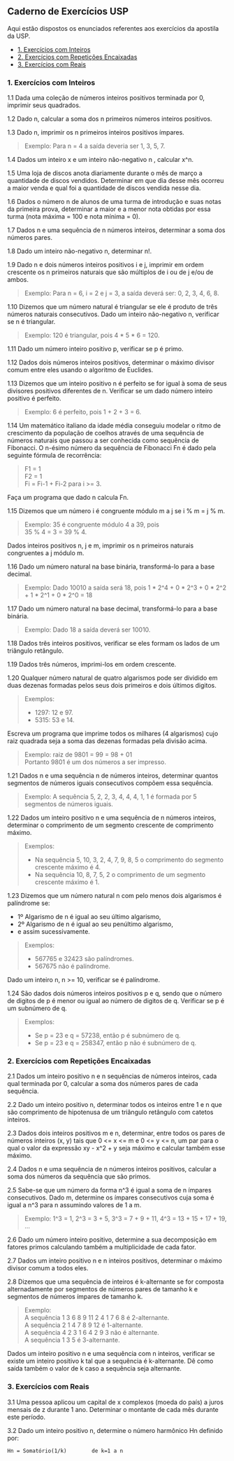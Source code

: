 ## Caderno de Exercícios USP

Aqui estão dispostos os enunciados referentes aos exercícios da apostila da USP.<br>

* [1. Exercícios com Inteiros](#1.-Exercícios-com-Inteiros)<br>
* [2. Exercícios com Repetições Encaixadas](2.-Exercícios-com-Repetições-Encaixadas)
* [3. Exercícios com Reais](3.-Exercícios-com-Reais)

### 1. Exercícios com Inteiros

1.1 Dada uma coleção de números inteiros positivos terminada por 0, imprimir seus quadrados.

1.2 Dado n, calcular a soma dos n primeiros números inteiros positivos.

1.3 Dado n, imprimir os n primeiros inteiros positivos ímpares.<br>
> Exemplo: Para n = 4 a saída deveria ser 1, 3, 5, 7.

1.4 Dados um inteiro x e um inteiro não-negativo n , calcular x^n.

1.5 Uma loja de discos anota diariamente durante o mês de março a quantidade de discos vendidos. Determinar em que dia desse mês ocorreu a maior venda e qual foi a quantidade de discos vendida nesse dia.

1.6 Dados o número n de alunos de uma turma de introdução e suas notas da primeira prova, determinar a maior e a menor nota obtidas por essa turma (nota máxima = 100 e nota mínima = 0).

1.7 Dados n e uma sequência de n números inteiros, determinar a soma dos números pares.

1.8 Dado um inteiro não-negativo n, determinar n!.

1.9 Dado n e dois números inteiros positivos i e j, imprimir em ordem crescente os n primeiros naturais que são múltiplos de i ou de j e/ou de ambos.
> Exemplo: Para n = 6, i = 2 e j = 3, a saída deverá ser: 0, 2, 3, 4, 6, 8.

1.10 Dizemos que um número natural é triangular se ele é produto de três números naturais consecutivos. Dado um inteiro não-negativo n, verificar se n é triangular.
> Exemplo: 120 é triangular, pois 4 * 5 * 6 = 120.

1.11 Dado um número inteiro positivo p, verificar se p é primo.

1.12 Dados dois números inteiros positivos, determinar o máximo divisor comum entre eles usando o algoritmo de Euclides.

1.13 Dizemos que um inteiro positivo n é perfeito se for igual à soma de seus divisores positivos diferentes de n. Verificar se um dado número inteiro positivo é perfeito.
> Exemplo: 6 é perfeito, pois 1 + 2 + 3 = 6.

1.14 Um matemático italiano da idade média conseguiu modelar o ritmo de crescimento da população de coelhos através de uma sequência de números naturais que passou a ser conhecida como sequência de Fibonacci. O n-ésimo número da sequência de Fibonacci Fn é dado pela seguinte fórmula de recorrência:

> F1 = 1<br>
> F2 = 1<br>
> Fi = Fi-1 + Fi-2 para i >= 3.

Faça um programa que dado n calcula Fn.

1.15 Dizemos que um número i é congruente módulo m a j se i % m = j % m.
> Exemplo: 35 é congruente módulo 4 a 39, pois<br>
> 35 % 4 = 3 = 39 % 4.

Dados inteiros positivos n, j e m, imprimir os n primeiros naturais congruentes a j módulo m.

1.16 Dado um número natural na base binária, transformá-lo para a base decimal.
> Exemplo: Dado 10010 a saída será 18, pois 1 * 2^4 + 0 * 2^3 + 0 * 2^2 + 1 * 2^1 + 0 * 2^0 = 18

1.17 Dado um número natural na base decimal, transformá-lo para a base binária.
> Exemplo: Dado 18 a saída deverá ser 10010.

1.18 Dados três inteiros positivos, verificar se eles formam os lados de um triângulo retângulo.

1.19 Dados três números, imprimi-los em ordem crescente.

1.20 Qualquer número natural de quatro algarismos pode ser dividido em duas dezenas formadas pelos seus dois primeiros e dois últimos digitos.
> Exemplos:<br>
> - 1297: 12 e 97.
> - 5315: 53 e 14.

Escreva um programa que imprime todos os milhares (4 algarismos) cujo raiz quadrada seja a soma das dezenas formadas pela divisão acima.
> Exemplo: raiz de 9801 = 99 = 98 + 01<br>
> Portanto 9801 é um dos números a ser impresso.

1.21 Dados n e uma sequência n de números inteiros, determinar quantos segmentos de números iguais consecutivos compõem essa sequência.
> Exemplo: A sequência 5, 2, 2, 3, 4, 4, 4, 1, 1 é formada por 5 segmentos de números iguais.

1.22 Dados um inteiro positivo n e uma sequência de n números inteiros, determinar o comprimento de um segmento crescente de comprimento máximo.
> Exemplos:<br>
> - Na sequência 5, 10, 3, 2, 4, 7, 9, 8, 5 o comprimento do segmento crescente máximo é 4.
> - Na sequência 10, 8, 7, 5, 2 o comprimento de um segmento crescente máximo é 1.

1.23 Dizemos que um número natural n com pelo menos dois algarismos é palíndrome se:
- 1º Algarismo de n é igual ao seu último algarismo,
- 2º Algarismo de n é igual ao seu penúltimo algarismo,
- e assim sucessivamente.

> Exemplos:<br>
> - 567765 e 32423 são palíndromes.
> - 567675 não é palíndrome.

Dado um inteiro n, n >= 10, verificar se é palíndrome.

1.24 São dados dois números inteiros positivos p e q, sendo que o número de digitos de p é menor ou igual ao número de digitos de q. Verificar se p é um subnúmero de q.

> Exemplos:<br>
> - Se p = 23 e q = 57238, então p é subnúmero de q.
> - Se p = 23 e q = 258347, então p não é subnúmero de q.

### 2. Exercícios com Repetições Encaixadas

2.1 Dados um inteiro positivo n e n sequências de números inteiros, cada qual terminada por 0, calcular a soma dos números pares de cada sequência.

2.2 Dado um inteiro positivo n, determinar todos os inteiros entre 1 e n que são comprimento de hipotenusa de um triângulo retângulo com catetos inteiros.

2.3 Dados dois inteiros positivos m e n, determinar, entre todos os pares de números inteiros (x, y) tais que 0 <= x <= m e 0 <= y <= n, um par para o qual o valor da expressão xy - x^2 + y seja máximo e calcular também esse máximo.

2.4 Dados n e uma sequência de n números inteiros positivos, calcular a soma dos números da sequência que são primos.

2.5 Sabe-se que um número da forma n^3 é igual a soma de n ímpares consecutivos. Dado m, determine os ímpares consecutivos cuja soma é igual a n^3 para n assumindo valores de 1 a m.
> Exemplo: 1^3 = 1, 2^3 = 3 + 5, 3^3 = 7 + 9 + 11, 4^3 = 13 + 15 + 17 + 19, ...

2.6 Dado um número inteiro positivo, determine a sua decomposição em fatores primos calculando também a multiplicidade de cada fator.

2.7 Dados um inteiro positivo n e n inteiros positivos, determinar o máximo divisor comum a todos eles.

2.8 Dizemos que uma sequência de inteiros é k-alternante se for composta alternadamente por segmentos de números pares de tamanho k e segmentos de números ímpares de tamanho k.
> Exemplo:<br>
> A sequência 1 3 6 8 9 11 2 4 1 7 6 8 é 2-alternante. <br>
> A sequência 2 1 4 7 8 9 12 é 1-alternante. <br>
> A sequência 4 2 3 1 6 4 2 9 3 não é alternante. <br>
> A sequência 1 3 5 é 3-alternante.

Dados um inteiro positivo n e uma sequência com n inteiros, verificar se existe um inteiro positivo k tal que a sequência é k-alternante. Dê como saída também o valor de k caso a sequência seja alternante.

### 3. Exercícios com Reais

3.1 Uma pessoa aplicou um capital de x complexos (moeda do país) a juros mensais de z durante 1 ano. Determinar o montante de cada mês durante este período.

3.2 Dado um inteiro positivo n, determine o número harmônico Hn definido por:
```
Hn = Somatório(1/k)        de k=1 a n
```
